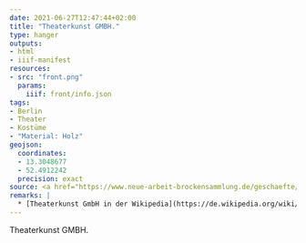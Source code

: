 ```yaml
---
date: 2021-06-27T12:47:44+02:00
title: "Theaterkunst GMBH."
type: hanger
outputs:
- html
- iiif-manifest
resources:
- src: "front.png"
  params:
    iiif: front/info.json
tags:
- Berlin
- Theater
- Kostüme
- "Material: Holz"
geojson:
  coordinates:
  - 13.3048677
  - 52.4912242
  precision: exact
source: <a href="https://www.neue-arbeit-brockensammlung.de/geschaefte/zweigstelle-kim/">KiM</a>
remarks: |
  * [Theaterkunst GmbH in der Wikipedia](https://de.wikipedia.org/wiki/Theaterkunst)
---
```


Theaterkunst GMBH.
